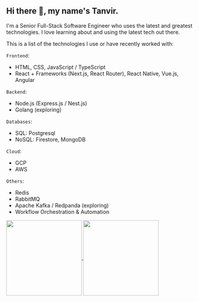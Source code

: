 ## Hi there :wave:, my name's Tanvir.

I'm a Senior Full-Stack Software Engineer who uses the latest and greatest technologies. I love learning about and using the latest tech out there. 

This is a list of the technologies I use or have recently worked with:

`Frontend`:
- HTML, CSS, JavaScript / TypeScript
- React + Frameworks (Next.js, React Router), React Native, Vue.js, Angular

`Backend`:
- Node.js (Express.js / Nest.js)
- Golang (exploring)

`Databases`:
- SQL: Postgresql
- NoSQL: Firestore, MongoDB

`Cloud`:
- GCP
- AWS

`Others`:
- Redis
- RabbitMQ
- Apache Kafka / Redpanda (exploring)
- Workflow Orchestration & Automation

<a href="https://github.com/m-t-a97/github-readme-stats">
  <img height=200 align="center" src="https://github-readme-stats.vercel.app/api?username=m-t-a97&show_icons=true&show=prs_merged,prs_merged_percentage&theme=radical" />
</a>
<a href="https://github.com/m-t-a97/convoychat">
  <img height=200 align="center" src="https://github-readme-stats.vercel.app/api/top-langs?username=m-t-a97&layout=donut&langs_count=5&hide=solidity,vue,scss,dockerfile,shell&card_width=320" />
</a>
